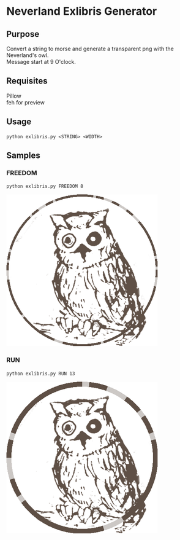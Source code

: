 # Neverland Exlibris Generator
## Purpose
Convert a string to morse and generate a transparent png with the Neverland's owl.  
Message start at 9 O'clock.  

## Requisites
Pillow  
feh for preview  

## Usage
```
python exlibris.py <STRING> <WIDTH>
```

## Samples
### FREEDOM
```
python exlibris.py FREEDOM 8
```  
![](samples/FREEDOM.png)
### RUN
```
python exlibris.py RUN 13
```  
![](samples/RUN.png)
